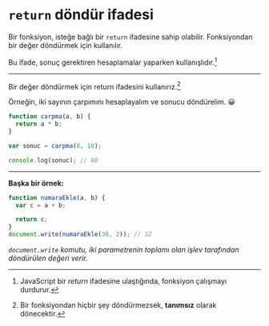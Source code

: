 # `return` döndür ifadesi

Bir fonksiyon, isteğe bağlı bir `return` ifadesine sahip olabilir. Fonksiyondan bir değer döndürmek için kullanılır.

Bu ifade, sonuç gerektiren hesaplamalar yaparken kullanışlıdır.[^1]

  [^1]: JavaScript bir *return* ifadesine ulaştığında, fonksiyon çalışmayı durdurur.

<hr>

Bir değer döndürmek için return ifadesini kullanırız.[^2]

Örneğin, iki sayının çarpımını hesaplayalım ve sonucu döndürelim. 😀

```javascript
function carpma(a, b) {
  return a * b;
}

var sonuc = carpma(8, 10); 

console.log(sonuc); // 80
```

  [^2]: Bir fonksiyondan hiçbir şey döndürmezsek, **tanımsız** olarak dönecektir.

<hr>

**Başka bir örnek:**

```javascript
function numaraEkle(a, b) {
  var c = a + b;

  return c;
}
document.write(numaraEkle(30, 2)); // 32
``` 

*`document.write` komutu, iki parametrenin toplamı olan işlev tarafından döndürülen değeri verir.*